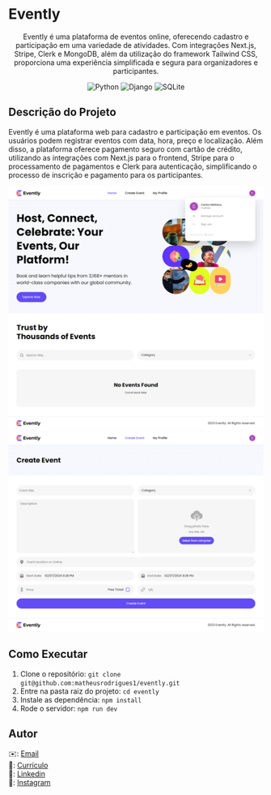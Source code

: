 # Evently

<p align="center">
Evently é uma plataforma de eventos online, oferecendo cadastro e participação em uma variedade de atividades. Com integrações Next.js, Stripe, Clerk e MongoDB, além da utilização do framework Tailwind CSS, proporciona uma experiência simplificada e segura para organizadores e participantes.
</p>

<p align="center">
  <img alt="Python" src="https://img.shields.io/badge/Python-3.12-blue" />
  <img alt="Django" src="https://img.shields.io/badge/Django-5.0.2-yellow" />
  <img alt="SQLite" src="https://img.shields.io/badge/SQLite-3.45.1-pink" />
</p>

## Descrição do Projeto


Evently é uma plataforma web para cadastro e participação em eventos. Os usuários podem registrar eventos com data, hora, preço e localização. Além disso, a plataforma oferece pagamento seguro com cartão de crédito, utilizando as integrações com Next.js para o frontend, Stripe para o processamento de pagamentos e Clerk para autenticação, simplificando o processo de inscrição e pagamento para os participantes.


![App web](./public/assets/images/01.png)
![App web](./public/assets/images/02.png)

## Como Executar

1. Clone o repositório: `git clone git@github.com:matheusrodrigues1/evently.git`
2. Entre na pasta raiz do projeto: `cd evently`
3. Instale as dependência: `npm install`
4. Rode o servidor: `npm run dev`

## Autor

✉️: [Email](carlostech873@gmail.com)</br>
📄: [Currículo](https://drive.google.com/file/d/1Jfn9RAqFR3YaQbL8j_lJA0z8HHlLI3Xq/view?pli=1)</br>
💼: [Linkedin](https://www.linkedin.com/in/matheus-rodrigues-1a1899231/)</br>
📸: [Instagram](https://www.instagram.com/math.eusrrodrigues/)
